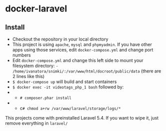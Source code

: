 # docker-laravel

## Install

* Checkout the repository in your local directory
* This project is using `apache`, `mysql` and `phpmyadmin`. If you have other apps using those services, edit `docker-compose.yml` and change port numbers
* Edit `docker-compose.yml` and change this left side to mount your filesystem directory: `- /home/ivanatora/snimki/:/var/www/html/docroot/public/data` (there are 2 lines like this)
* `$ docker-compose up` will build and start containers
* `$ docker exec -it videotags_php_1 bash` followed by:
* * `# composer.phar install`
* * c`# chmod a+rw /var/www/laravel/storage/logs/*`


This projects come with preinstalled Laravel 5.4. If you want to wipe it, just remove everything in `laravel/`

